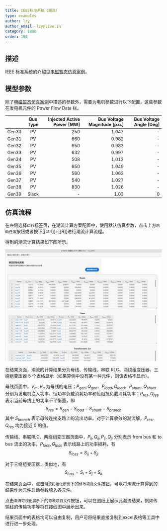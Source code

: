 ```yaml
---
title: IEEE标准系统（潮流）
type: examples
author: lzy
author_email: lzy@live.in
category: 1800
order: 100
---
```


## 描述

IEEE 标准系统的介绍见[电磁暂态仿真案例](/docs/zh-hans/EMTLab/EMPT/examples/EMTP/IEEE39/index.md)。

## 模型参数

除了[电磁暂态仿真案例](/docs/zh-hans/EMTLab/EMPT/examples/EMTP/IEEE39/index.md)中描述的参数外，需要为电机参数进行以下配置，这些参数在发电机元件的 Power Flow Data 栏。

|  | Bus Type | Injected Active Power [MW] | Bus Voltage Magnitude [p.u.] | Bus Voltage Angle [Deg] |
| :--- | :-: | --: | ----: | -: |
| Gen30 | PV | 250 | 1.047 | -  |
| Gen31 | PV | 660 | 0.982 | -  |
| Gen32 | PV | 650 | 0.983 | -  |
| Gen33 | PV | 632 | 0.997 | -  |
| Gen34 | PV | 508 | 1.012 | -  |
| Gen35 | PV | 650 | 1.049 | -  |
| Gen36 | PV | 560 | 1.063 | -  |
| Gen37 | PV | 540 | 1.027 | -  |
| Gen38 | PV | 830 | 1.026 | -  |
| Gen39 | Slack | - | 1.03 | 0  |

## 仿真流程

在左侧选择`运行`标签页，在潮流计算方案配置中，使用默认仿真参数，点击上方`启动任务`按钮或者按下[[ctrl]]+[[R]]进行潮流计算流程。

得到的潮流计算结果如下图所示。

![IEEE 标准算例潮流计算结果](./Results.png "仿真结果")

在结果页面，潮流的计算结果分为母线、传输线、串联 RLC、两绕组变压器、三绕组变压器 5 个表格显示（如果算例中没有某一种元件，则该表格不显示）。

母线页面中，$V_m, V_a$ 为母线的电压；$P_{gen}, Q_{gen}$、$P_{load}, Q_{load}$、$P_{shunt}, Q_{shunt}$ 分别为发电机注入功率、恒功率负载消耗功率和恒阻抗负载消耗功率；$P_{res}, Q_{res}$ 表示当前母线上的功率不平衡量，即
$$S_{res} = S_{gen} - S_{load} - S_{shunt} - S_{branch}$$
其中 $S_{branch}$ 表示母线连接支路上的流出功率。对于计算收敛的潮流解，$P_{res}, Q_{res}$ 均为接近 0 的值。

传输线、串联RLC、两绕组变压器页面中，$P_{ij}, Q_{ij}, P_{ij}, Q_{ji}$ 分别表示 from bus 和 to bus 流出的功率，$P_{loss}, Q_{loss}$ 表示线路上的功率损耗，有 
$$S_{loss} = S_{ij} + S_{ji}$$

对于三绕组变压器，类似地，有 
$$S_{loss} = S_{i} + S_{j} + S_{k}$$

在结果页面中，点击`潮流初始化断面`下的`修改项目文件`按钮，可以将潮流计算得到的结果作为元件启动参数填入各元件。

点击`潮流可视化展示`下的`修改项目文件`按钮，可以在图纸上展示此潮流结果，例如传输线的传输功率等将在接线图中展示出来。

结果页面中的表格均可以自由复制，用户可将结果直接复制到excel表格等工具中进行进一步处理。

































